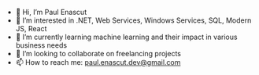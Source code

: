 - 👋 Hi, I’m Paul Enascut 
- 👀 I’m interested in .NET, Web Services, Windows Services, SQL, Modern JS, React
- 🌱 I’m currently learning machine learning and their impact in various business needs
- 💞️ I’m looking to collaborate on freelancing projects
- 📫 How to reach me: paul.enascut.dev@gmail.com

<!---
paul-enascut/paul-enascut is a ✨ special ✨ repository because its `README.md` (this file) appears on your GitHub profile.
You can click the Preview link to take a look at your changes.
--->
